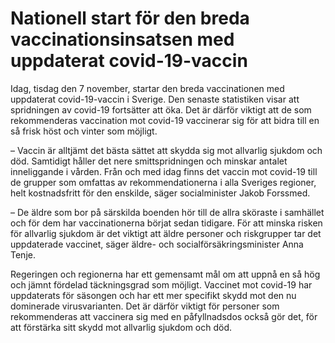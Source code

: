 # Nationell start för den breda vaccinationsinsatsen med uppdaterat covid-19-vaccin

Idag, tisdag den 7 november, startar den breda vaccinationen med uppdaterat covid-19-vaccin i Sverige. Den senaste statistiken visar att spridningen av covid-19 fortsätter att öka. Det är därför viktigt att de som rekommenderas vaccination mot covid-19 vaccinerar sig för att bidra till en så frisk höst och vinter som möjligt.

– Vaccin är alltjämt det bästa sättet att skydda sig mot allvarlig sjukdom och död. Samtidigt håller det nere smittspridningen och minskar antalet inneliggande i vården. Från och med idag finns det vaccin mot covid-19 till de grupper som omfattas av rekommendationerna i alla Sveriges regioner, helt kostnadsfritt för den enskilde, säger socialminister Jakob Forssmed.

– De äldre som bor på särskilda boenden hör till de allra sköraste i samhället och för dem har vaccinationerna börjat sedan tidigare. För att minska risken för allvarlig sjukdom är det viktigt att äldre personer och riskgrupper tar det uppdaterade vaccinet, säger äldre- och socialförsäkringsminister Anna Tenje.

Regeringen och regionerna har ett gemensamt mål om att uppnå en så hög och jämnt fördelad täckningsgrad som möjligt. Vaccinet mot covid-19 har uppdaterats för säsongen och har ett mer specifikt skydd mot den nu dominerade virusvarianten. Det är därför viktigt för personer som rekommenderas att vaccinera sig med en påfyllnadsdos också gör det, för att förstärka sitt skydd mot allvarlig sjukdom och död.
